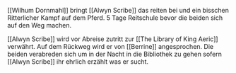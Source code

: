 [[Wilhum Dornmahl]] bringt [[Alwyn Scribe]] das reiten bei und ein bisschen Ritterlicher Kampf auf dem Pferd. 5 Tage Reitschule bevor die beiden sich auf den Weg machen.

[[Alwyn Scribe]] wird vor Abreise zutritt zur [[The Library of King Aeric]] verwährt. Auf dem Rückweg wird er von [[Berrine]] angesprochen. Die beiden verabreden sich um in der Nacht in die Bibliothek zu gehen sofern [[Alwyn Scribe]] ihr ehrlich erzählt was er sucht.